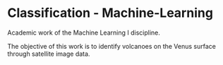 # Classification - Machine-Learning
Academic work of the Machine Learning I discipline.

The objective of this work is to identify volcanoes on the Venus surface through satellite image data.
